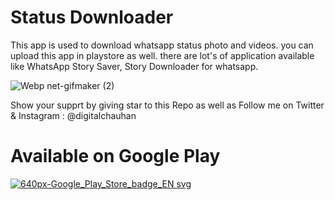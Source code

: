 # Status Downloader

This app is used to download whatsapp status photo and videos. you can upload this app in playstore as well. there are lot's of application available like WhatsApp Story Saver, Story Downloader for whatsapp. 

![Webp net-gifmaker (2)](https://user-images.githubusercontent.com/13075784/60452848-29403780-9c4d-11e9-9a73-4128b53a759f.gif)

Show your supprt by giving star to this Repo as well as Follow me on Twitter & Instagram : @digitalchauhan
 
# Available on Google Play
<a href="https://play.google.com/store/apps/details?id=com.gamacrack.statusdownloader" target="_blank">![640px-Google_Play_Store_badge_EN svg](https://user-images.githubusercontent.com/13075784/85202629-55087180-b325-11ea-8307-acf71c9b7022.png)
</a>
